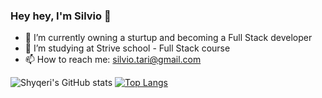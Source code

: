 ### Hey hey, I'm Silvio  👋

- 🔭 I’m currently owning a sturtup and becoming a Full Stack developer
- 🌱 I’m studying at Strive school - Full Stack course
- 📫 How to reach me: silvio.tari@gmail.com


![Shyqeri's GitHub stats](https://github-readme-stats.vercel.app/api?username=ShyqeriTari&theme=chartreuse-dark&show_icons=true)
[![Top Langs](https://github-readme-stats.vercel.app/api/top-langs/?username=ShyqeriTari&langs_count=8&theme=chartreuse-dark)](https://github.com/ShyqeriTari/github-readme-stats)


